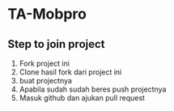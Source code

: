 # TA-Mobpro

## Step to join project

1. Fork project ini
2. Clone hasil fork dari project ini
3. buat projectnya
4. Apabila sudah sudah beres push projectnya
5. Masuk github dan ajukan pull request
